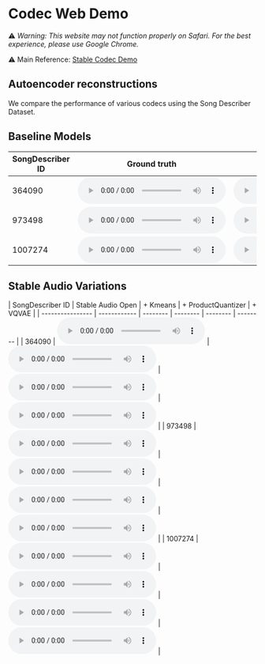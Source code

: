 # Codec Web Demo

⚠️ *Warning: This website may not function properly on Safari. For the best experience, please use Google Chrome.*

⚠️ Main Reference: [Stable Codec Demo](https://github.com/Stability-AI/stable-codec-demo)

## Autoencoder reconstructions

We compare the performance of various codecs using the Song Describer Dataset.


## Baseline Models

| SongDescriber ID | Ground truth | DAC (9) | DAC (1) | Encodec | Wav Tokenizer |
| ---------------- | ------------ | -------- | -------- | -------- | -------- |
| 364090 | <audio controls preload=False><source src="audio/364090/original.mp3" type="audio/mpeg">Audio not supported by your browser.</audio> | <audio controls preload=False><source src="audio/364090/dac_44100_9.mp3" type="audio/mpeg">Audio not supported by your browser.</audio> | <audio controls preload=False><source src="audio/364090/dac_44100_1.mp3" type="audio/mpeg">Audio not supported by your browser.</audio> | <audio controls preload=False><source src="audio/364090/encodec_4.mp3" type="audio/mpeg">Audio not supported by your browser.</audio> | <audio controls preload=False><source src="audio/364090/wavtok.mp3" type="audio/mpeg">Audio not supported by your browser.</audio> |
| 973498 | <audio controls preload=False><source src="audio/973498/original.mp3" type="audio/mpeg">Audio not supported by your browser.</audio> | <audio controls preload=False><source src="audio/973498/dac_44100_9.mp3" type="audio/mpeg">Audio not supported by your browser.</audio> | <audio controls preload=False><source src="audio/973498/dac_44100_1.mp3" type="audio/mpeg">Audio not supported by your browser.</audio> | <audio controls preload=False><source src="audio/973498/encodec_4.mp3" type="audio/mpeg">Audio not supported by your browser.</audio> | <audio controls preload=False><source src="audio/973498/wavtok.mp3" type="audio/mpeg">Audio not supported by your browser.</audio> |
| 1007274 | <audio controls preload=False><source src="audio/1007274/original.mp3" type="audio/mpeg">Audio not supported by your browser.</audio> | <audio controls preload=False><source src="audio/1007274/dac_44100_9.mp3" type="audio/mpeg">Audio not supported by your browser.</audio> | <audio controls preload=False><source src="audio/1007274/dac_44100_1.mp3" type="audio/mpeg">Audio not supported by your browser.</audio> | <audio controls preload=False><source src="audio/1007274/encodec_4.mp3" type="audio/mpeg">Audio not supported by your browser.</audio> | <audio controls preload=False><source src="audio/1007274/wavtok.mp3" type="audio/mpeg">Audio not supported by your browser.</audio> |


## Stable Audio Variations

| SongDescriber ID | Stable Audio Open | + Kmeans | + ProductQuantizer | + VQVAE | 
| ---------------- | ------------ | -------- | -------- | -------- | -------- |
| 364090 | <audio controls preload=False><source src="audio/364090/stable_audio_open_44100.mp3" type="audio/mpeg">Audio not supported by your browser.</audio> | <audio controls preload=False><source src="audio/364090/kmeans_8192_44100.mp3" type="audio/mpeg">Audio not supported by your browser.</audio> | <audio controls preload=False><source src="audio/364090/pq_8192_44100.mp3" type="audio/mpeg">Audio not supported by your browser.</audio> | <audio controls preload=False><source src="audio/364090/vqvae.mp3" type="audio/mpeg">Audio not supported by your browser.</audio> | 
| 973498 | <audio controls preload=False><source src="audio/973498/stable_audio_open_44100.mp3" type="audio/mpeg">Audio not supported by your browser.</audio> | <audio controls preload=False><source src="audio/973498/kmeans_8192_44100.mp3" type="audio/mpeg">Audio not supported by your browser.</audio> | <audio controls preload=False><source src="audio/973498/pq_8192_44100.mp3" type="audio/mpeg">Audio not supported by your browser.</audio> | <audio controls preload=False><source src="audio/973498/vqvae.mp3" type="audio/mpeg">Audio not supported by your browser.</audio> | 
| 1007274 | <audio controls preload=False><source src="audio/1007274/stable_audio_open_44100.mp3" type="audio/mpeg">Audio not supported by your browser.</audio> | <audio controls preload=False><source src="audio/1007274/kmeans_8192_44100.mp3" type="audio/mpeg">Audio not supported by your browser.</audio> | <audio controls preload=False><source src="audio/1007274/pq_8192_44100.mp3" type="audio/mpeg">Audio not supported by your browser.</audio> | <audio controls preload=False><source src="audio/1007274/vqvae.mp3" type="audio/mpeg">Audio not supported by your browser.</audio> | 
